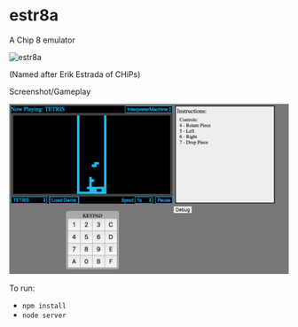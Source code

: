 # estr8a

A Chip 8 emulator

![estr8a](https://familyguyaddicts.files.wordpress.com/2017/02/image292.jpg?w=230&h=300)

(Named after Erik Estrada of CHiPs)

Screenshot/Gameplay

![Tetris](https://raw.githubusercontent.com/lcevans/estr8a/master/misc/tetris.png)

To run:
- `npm install`
- `node server`
